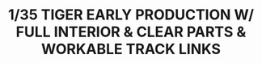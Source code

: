 ---
title: "1/35 TIGER EARLY PRODUCTION W/ FULL INTERIOR & CLEAR PARTS & WORKABLE TRACK LINKS"
price: "TBA" 
desc: "Maketa"
img_path: "/assets/img/RFM5025.jpg"
brand: "N/A"
available: false
special_offer: false
new: false
soon: false
cat: "0010000"
subcat: "0010800"
subsubcat: "0N/A"
sifra: "RFM5025"
---